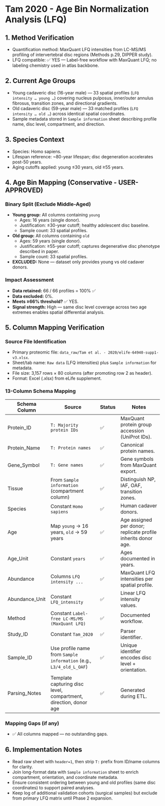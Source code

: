# Tam 2020 - Age Bin Normalization Analysis (LFQ)

## 1. Method Verification
- Quantification method: MaxQuant LFQ intensities from LC-MS/MS profiling of intervertebral disc regions (Methods p.29, DIPPER study).
- LFQ compatible: ✅ YES — Label-free workflow with MaxQuant LFQ; no labeling chemistry used in atlas backbone.

## 2. Current Age Groups
- Young cadaveric disc (16-year male) — 33 spatial profiles (`LFQ intensity … young …`) covering nucleus pulposus, inner/outer annulus fibrosus, transition zones, and directional gradients.
- Old cadaveric disc (59-year male) — 33 matched profiles (`LFQ intensity … old …`) across identical spatial coordinates.
- Sample metadata stored in `Sample information` sheet describing profile name, disc level, compartment, and direction.

## 3. Species Context
- Species: Homo sapiens.
- Lifespan reference: ~80-year lifespan; disc degeneration accelerates post-50 years.
- Aging cutoffs applied: young ≤30 years, old ≥55 years.

## 4. Age Bin Mapping (Conservative - USER-APPROVED)

### Binary Split (Exclude Middle-Aged)
- **Young group:** All columns containing `young`
  - Ages: 16 years (single donor).
  - Justification: ≤30-year cutoff; healthy adolescent disc baseline.
  - Sample count: 33 spatial profiles.
- **Old group:** All columns containing `old`
  - Ages: 59 years (single donor).
  - Justification: ≥55-year cutoff; captures degenerative disc phenotype described in paper.
  - Sample count: 33 spatial profiles.
- **EXCLUDED:** None — dataset only provides young vs old cadaver donors.

### Impact Assessment
- **Data retained:** 66 / 66 profiles = 100% ✅
- **Data excluded:** 0%.
- **Meets ≥66% threshold?** ✅ YES.
- **Signal strength:** High — same disc level coverage across two age extremes enables spatial differential analysis.

## 5. Column Mapping Verification

### Source File Identification
- Primary proteomic file: `data_raw/Tam et al. - 2020/elife-64940-supp1-v3.xlsx`.
- Sheet/tab name: `Raw data` (LFQ intensities) plus `Sample information` for metadata.
- File size: 3,157 rows × 80 columns (after promoting row 2 as header).
- Format: Excel (.xlsx) from eLife supplement.

### 13-Column Schema Mapping

| Schema Column | Source | Status | Notes |
|---------------|--------|--------|-------|
| Protein_ID | `T: Majority protein IDs` | ✅ | MaxQuant protein group accession (UniProt IDs).
| Protein_Name | `T: Protein names` | ✅ | Canonical protein names.
| Gene_Symbol | `T: Gene names` | ✅ | Gene symbols from MaxQuant export.
| Tissue | From `Sample information` (compartment column) | ✅ | Distinguish NP, IAF, OAF, transition zones.
| Species | Constant `Homo sapiens` | ✅ | Human cadaver donors.
| Age | Map `young` → 16 years, `old` → 59 years | ✅ | Age assigned per donor; replicate profile inherits donor age.
| Age_Unit | Constant `years` | ✅ | Ages documented in years.
| Abundance | Columns `LFQ intensity ...` | ✅ | MaxQuant LFQ intensities per spatial profile.
| Abundance_Unit | Constant `LFQ_intensity` | ✅ | Linear LFQ intensity values.
| Method | Constant `Label-free LC-MS/MS (MaxQuant LFQ)` | ✅ | Documented workflow.
| Study_ID | Constant `Tam_2020` | ✅ | Parser identifier.
| Sample_ID | Use profile name from `Sample information` (e.g., `L3/4_old_L_OAF`) | ✅ | Unique identifier encodes disc level + orientation.
| Parsing_Notes | Template capturing disc level, compartment, direction, donor age | ✅ | Generated during ETL.

### Mapping Gaps (if any)
- ✅ All columns mapped — no outstanding gaps.

## 6. Implementation Notes
- Read raw sheet with `header=1`, then strip `T:` prefix from ID/name columns for clarity.
- Join long-format data with `Sample information` sheet to enrich compartment, orientation, and coordinate metadata.
- Ensure consistent ordering between young and old profiles (same disc coordinates) to support paired analyses.
- Keep log of additional validation cohorts (surgical samples) but exclude from primary LFQ matrix until Phase 2 expansion.
